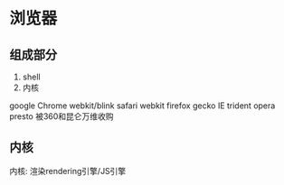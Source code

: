 # 浏览器

## 组成部分

1. shell
2. 内核

google Chrome  webkit/blink
safari         webkit
firefox        gecko
IE             trident
opera          presto  被360和昆仑万维收购

## 内核

内核: 渲染rendering引擎/JS引擎
 